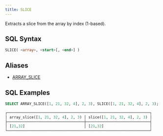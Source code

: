 ```yaml
---
title: SLICE
---
```


Extracts a slice from the array by index (1-based).

## SQL Syntax

```sql
SLICE( <array>, <start>[, <end>] )
```

## Aliases

- [ARRAY_SLICE](array-slice.md)

## SQL Examples

```sql
SELECT ARRAY_SLICE([1, 21, 32, 4], 2, 3), SLICE([1, 21, 32, 4], 2, 3);

┌─────────────────────────────────────────────────────────────────┐
│ array_slice([1, 21, 32, 4], 2, 3) │ slice([1, 21, 32, 4], 2, 3) │
├───────────────────────────────────┼─────────────────────────────┤
│ [21,32]                           │ [21,32]                     │
└─────────────────────────────────────────────────────────────────┘
```